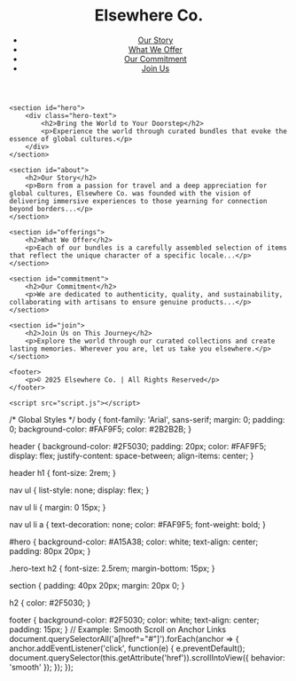<!DOCTYPE html>
<html lang="en">
<head>
    <meta charset="UTF-8">
    <meta name="viewport" content="width=device-width, initial-scale=1.0">
    <meta name="description" content="Elsewhere Co. brings global experiences to you through curated bundles.">
    <title>Elsewhere Co.</title>
    <link rel="stylesheet" href="styles.css">
</head>
<body>
    <header>
        <div class="logo">
            <h1>Elsewhere Co.</h1>
        </div>
        <nav>
            <ul>
                <li><a href="#about">Our Story</a></li>
                <li><a href="#offerings">What We Offer</a></li>
                <li><a href="#commitment">Our Commitment</a></li>
                <li><a href="#join">Join Us</a></li>
            </ul>
        </nav>
    </header>

    <section id="hero">
        <div class="hero-text">
            <h2>Bring the World to Your Doorstep</h2>
            <p>Experience the world through curated bundles that evoke the essence of global cultures.</p>
        </div>
    </section>

    <section id="about">
        <h2>Our Story</h2>
        <p>Born from a passion for travel and a deep appreciation for global cultures, Elsewhere Co. was founded with the vision of delivering immersive experiences to those yearning for connection beyond borders...</p>
    </section>

    <section id="offerings">
        <h2>What We Offer</h2>
        <p>Each of our bundles is a carefully assembled selection of items that reflect the unique character of a specific locale...</p>
    </section>

    <section id="commitment">
        <h2>Our Commitment</h2>
        <p>We are dedicated to authenticity, quality, and sustainability, collaborating with artisans to ensure genuine products...</p>
    </section>

    <section id="join">
        <h2>Join Us on This Journey</h2>
        <p>Explore the world through our curated collections and create lasting memories. Wherever you are, let us take you elsewhere.</p>
    </section>

    <footer>
        <p>© 2025 Elsewhere Co. | All Rights Reserved</p>
    </footer>

    <script src="script.js"></script>
</body>
</html>
/* Global Styles */
body {
    font-family: 'Arial', sans-serif;
    margin: 0;
    padding: 0;
    background-color: #FAF9F5;
    color: #2B2B2B;
}

header {
    background-color: #2F5030;
    padding: 20px;
    color: #FAF9F5;
    display: flex;
    justify-content: space-between;
    align-items: center;
}

header h1 {
    font-size: 2rem;
}

nav ul {
    list-style: none;
    display: flex;
}

nav ul li {
    margin: 0 15px;
}

nav ul li a {
    text-decoration: none;
    color: #FAF9F5;
    font-weight: bold;
}

#hero {
    background-color: #A15A38;
    color: white;
    text-align: center;
    padding: 80px 20px;
}

.hero-text h2 {
    font-size: 2.5rem;
    margin-bottom: 15px;
}

section {
    padding: 40px 20px;
    margin: 20px 0;
}

h2 {
    color: #2F5030;
}

footer {
    background-color: #2F5030;
    color: white;
    text-align: center;
    padding: 15px;
}
// Example: Smooth Scroll on Anchor Links
document.querySelectorAll('a[href^="#"]').forEach(anchor => {
    anchor.addEventListener('click', function(e) {
        e.preventDefault();
        document.querySelector(this.getAttribute('href')).scrollIntoView({
            behavior: 'smooth'
        });
    });
});
